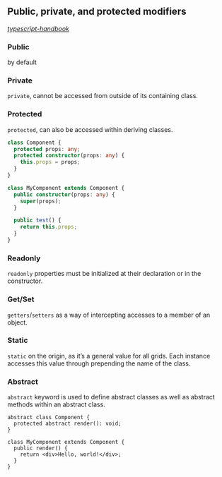 ## Public, private, and protected modifiers

*[typescript-handbook](http://www.typescriptlang.org/docs/handbook/classes.html#public-private-and-protected-modifiers)*

### Public
by default

### Private
`private`, cannot be accessed from outside of its containing class.

### Protected
`protected`, can also be accessed within deriving classes.

```ts
class Component {
  protected props: any;
  protected constructor(props: any) {
    this.props = props;
  }
}

class MyComponent extends Component {
  public constructor(props: any) {
    super(props);
  }

  public test() {
    return this.props;
  }
}
```

### Readonly
`readonly` properties must be initialized at their declaration or in the constructor.

### Get/Set
`getters`/`setters` as a way of intercepting accesses to a member of an object.

### Static
`static` on the origin, as it’s a general value for all grids. Each instance accesses this value through prepending the name of the class.

### Abstract
`abstract` keyword is used to define abstract classes as well as abstract methods within an abstract class.

```tsx
abstract class Component {
  protected abstract render(): void;
}

class MyComponent extends Component {
  public render() {
    return <div>Hello, world!</div>;
  }
}
```
